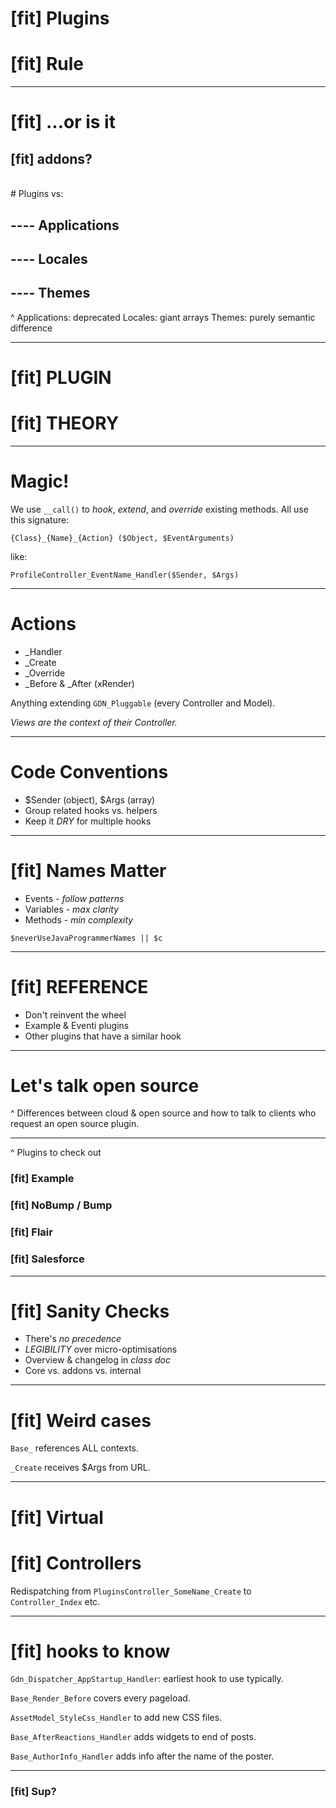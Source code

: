 # [fit] Plugins 
# [fit] Rule

---

# [fit] ...or is it 
## [fit] **addons**?  
<br />
# Plugins vs:

## ---- Applications 
## ---- Locales
## ---- Themes

^ Applications: deprecated
Locales: giant arrays
Themes: purely semantic difference

---

# [fit] PLUGIN 
# [fit] THEORY

---

# Magic!

We use `__call()` to _hook_, _extend_, and _override_ existing methods. All use this signature:

`{Class}_{Name}_{Action} ($Object, $EventArguments)`

like:

`ProfileController_EventName_Handler($Sender, $Args)` 

---

# Actions

* _Handler
* _Create
* _Override
* _Before & _After (xRender)

Anything extending `GDN_Pluggable` (every Controller and Model). 

_Views are the context of their Controller._

---

# Code Conventions

* $Sender (object), $Args (array)
* Group related hooks vs. helpers
* Keep it _DRY_ for multiple hooks

---

# [fit] Names Matter

* Events - _follow patterns_
* Variables - _max clarity_
* Methods - _min complexity_

`$neverUseJavaProgrammerNames || $c`

---

# [fit] REFERENCE

* Don't reinvent the wheel
* Example & Eventi plugins
* Other plugins that have a similar hook

---

# Let's talk open source

^ Differences between cloud & open source and how to talk to clients who request an open source plugin.

---

^ Plugins to check out

### [fit] Example
### [fit] NoBump / Bump
### [fit] Flair
### [fit] Salesforce

---

# [fit] Sanity Checks

* There's _no precedence_
* _LEGIBILITY_ over micro-optimisations
* Overview & changelog in _class doc_
* Core vs. addons vs. internal

---

# [fit] Weird cases

`Base_` references ALL contexts.

`_Create` receives $Args from URL.

---

# [fit] Virtual 
# [fit] Controllers

Redispatching from `PluginsController_SomeName_Create` to `Controller_Index` etc.

---

# [fit] hooks to know

`Gdn_Dispatcher_AppStartup_Handler`: earliest hook to use typically.

`Base_Render_Before` covers every pageload.

`AssetModel_StyleCss_Handler` to add new CSS files.

`Base_AfterReactions_Handler` adds widgets to end of posts.

`Base_AuthorInfo_Handler` adds info after the name of the poster.

---

### [fit] Sup?